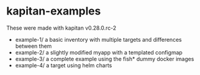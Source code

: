 # kapitan-examples
These were made with kapitan v0.28.0.rc-2

* example-1/ a basic inventory with multiple targets and differences between them
* example-2/ a slightly modified myapp with a templated configmap
* example-3/ a complete example using the fish* dummy docker images
* example-4/ a target using helm charts
